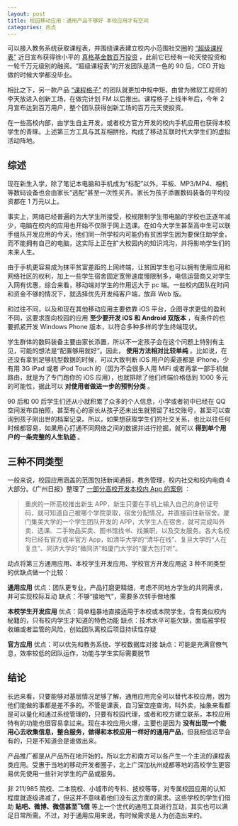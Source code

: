 ```yaml
---
layout: post
title: 校园移动应用：通用产品不够好 本校应用才有空间
categories: 热点
---
```

可以接入教务系统获取课程表，并围绕课表建立校内小范围社交圈的 [“超级课程表”](http://super.cn/) 近日宣布获得徐小平的 [真格基金数百万投资](http://tech.sina.com.cn/i/2013-08-28/11108684004.shtml) ，此前它已经有一轮天使投资和一轮千万元级别的融资。“超级课程表”的开发团队是清一色的 90 后，CEO 开始做的时候大学都没毕业。

相比之下，另一款产品 [“课程格子”](http://kechengbiao.me/) 的团队就更加中规中矩，由曾为微软工程师的李天放进入创新工场，在做完计划 FM 以后推出。课程格子上线半年后，今年 2 月宣布达到百万用户，整个团队获得创新工场的百万元天使投资。

在一些高校内部，由学生自主开发，或者校方官方开发的校内手机应用也获得本校学生的青睐。上述第三方工具与其互相拼抢，构成了移动互联时代大学生们的虚拟活动阵地。

## **综述** 
现在新生入学，除了笔记本电脑和手机成为“标配”以外，平板、MP3/MP4、相机等数码设备也会由家长“选配”甚至一次性买齐。家长为孩子添置数码装备的平均投资都在 1 万元以上。

事实上，网络已经普遍的为大学生所接受，校规限制学生带电脑的学校也正逐年减少，电脑在校内的应用也开始不仅限于网上选课。在如今大学生甚至高中生可以联手组队开发应用的今天，他们同一所学校内可能仍有贫困学生因为要保住助学金，而不能拥有自己的电脑，这实际上正在扩大校园内的知识鸿沟，并将影响学生们的未来人生。

由于手机更容易成为抹平贫富差距的上网终端，让贫困学生也可以拥有使用应用和网络社区的权利，加上一些学生宿舍固定宽带速度慢限制多，电信运营商又对学生入网有优惠，综合来看，移动端对学生的作用远大于 pc 端。一些校内团队在时间和资金不够的情况下，就选择优先开发纯客户端，放弃 Web 版。

和过往不同，以及和现在其他移动应用主要依靠 iOS 平台，企图寻求更佳的盈利不同，这要求面向校园的应用 **至少要开发 iOS 和 Android 双版本** ，有条件的也要抓紧开发 Windows Phone 版本，以符合多种多样的学生终端现状。

学生群体的数码装备主要由家长添置，所以不一定孩子会在这个问题上特别有主见，可能的想法是“配置够用就好”。因此， **使用方法相对比较单纯** 。比如说，在还没有拿到足够机型数据的时候，可以大致判断 iOS 用户的渠道都是 iPhone，少有用 3G iPad 或者 iPod Touch 的（因为不会很多人用 MiFi 或者再拿一部手机做路由，就是为了专门跑你的 iOS 应用），也就排除了他们终端价格低到 1000 多元的可能性，据此可以 **对使用者做进一步的预判分类** 。

90 后和 00 后学生们还从小就积累了众多的个人信息，小学或者初中已经在 QQ 空间发布自拍照，甚至有心的家长从孩子还未出生就预留了社交账号，甚至可以查询到孩子刚出世的档案记录。所以，如果想获取学生们的社交关系，也比以往任何时候都容易，如果用心打通不同网络之间的数据并进行挖掘，就可以 **得到单个用户的一条完整的人生轨迹** 。

## **三种不同类型** 
一般来说，校园应用涵盖的范围包括新闻通报，教务管理，校内社交和校内电商 4 大部分。《广州日报》整理了 [一部分高校开发本校内 App 的案例](http://tech.sina.com.cn/i/2013-08-28/10418683941.shtml) ：

> 重庆的一所高校推出新生 APP，新生只要在手机上输入自己的身份证号码，就可知道自己被哪个学院录取，宿舍分配情况，并直接前往新宿舍。厦门集美大学的一个学生团队开发的 APP，大学生人在宿舍，就可完成叫外卖、选课、二手物品买卖、图书馆找书、找兼职，以及交友服务。各大名校均已经有官方或半官方 App，如清华大学的“清华在线”、复旦大学的“人在复旦”、同济大学的“微同济”和厦门大学的“厦大包打听”。

动点将第三方通用应用、本校学生开发应用、学校官方开发应用这 3 种不同类型的优缺点做一个比较：

**通用应用** 优点：团队更专业，产品打磨更精细，考虑不同地方学生的共同需求，并可实现校际互动 
缺点：不够“接地气”，需要多次转手做地推

**本校学生开发应用** 优点：简单粗暴地直接适用于本校或本院学生，含有类似校内秘籍的，只有校内学生才知道的特色功能 
缺点：技术水平可能欠缺，面临被学校收编或者监管的风险，创始团队离校后项目持续性存疑

**官方应用** 优点：可以优先和教务系统、学校数据库对接 
缺点：可能是充满官僚气息，效率较低的团队运作，功能与学生实际需要脱节

## 结论 

长远来看，只要能够对基层情况足够了解，通用应用完全可以替代本校应用，因为他们能做的事都是差不多的。不管是课表，自习室空座查询，叫外卖，抽象来看都是可以量化和通过系统管理的，只要有校园代理，或者和校方建立联系，本校应用特有的功能也很容易拿过来。现在本校应用火爆，主要也是因为 **没有出现一个能用心去收集信息，整合服务，做得和本校应用一样好的通用产品**，但我相信迟早会有的，只是不知道会是谁做出来。

产品推广都是从产品所在地开始的，所以北方和南方可以各产生一个主流的课程表类应用。受惠于当地的移动开发者圈子，北上广深加杭州成都等地的高校学生更容易优先使用一些针对学生的产品或服务。

非 211/985 院校、二本院校、小城市的专科、技校等等，对专属校园应用的认知程度就逐级递减了，但这并不意味着他们没有这方面的需求。这些学校的学生们借助 **贴吧、微博、微信甚至飞信** 等上一个世代的通用工具进行互动，其实也可以满足日常所需。不过，对于通用应用来说，有时候需求是人为创造出来的。